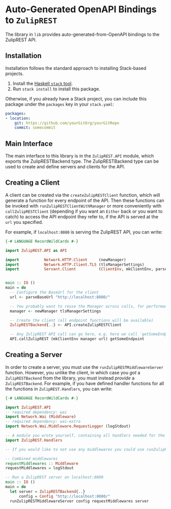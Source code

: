# Auto-Generated OpenAPI Bindings to `ZulipREST`

The library in `lib` provides auto-generated-from-OpenAPI bindings to the ZulipREST API.

## Installation

Installation follows the standard approach to installing Stack-based projects.

1. Install the [Haskell `stack` tool](http://docs.haskellstack.org/en/stable/README).
2. Run `stack install` to install this package.

Otherwise, if you already have a Stack project, you can include this package under the `packages` key in your `stack.yaml`:
```yaml
packages:
- location:
    git: https://github.com/yourGitOrg/yourGitRepo
    commit: somecommit
```

## Main Interface

The main interface to this library is in the `ZulipREST.API` module, which exports the ZulipRESTBackend type. The ZulipRESTBackend
type can be used to create and define servers and clients for the API.

## Creating a Client

A client can be created via the `createZulipRESTClient` function, which will generate a function for every endpoint of the API.
Then these functions can be invoked with `runZulipRESTClientWithManager` or more conveniently with `callZulipRESTClient`
(depending if you want an `Either` back or you want to catch) to access the API endpoint they refer to, if the API is served
at the `url` you specified.

For example, if `localhost:8080` is serving the ZulipREST API, you can write:

```haskell
{-# LANGUAGE RecordWildCards #-}

import ZulipREST.API as API

import           Network.HTTP.Client     (newManager)
import           Network.HTTP.Client.TLS (tlsManagerSettings)
import           Servant.Client          (ClientEnv, mkClientEnv, parseBaseUrl)


main :: IO ()
main = do
  -- Configure the BaseUrl for the client
  url <- parseBaseUrl "http://localhost:8080/"

  -- You probably want to reuse the Manager across calls, for performance reasons
  manager <- newManager tlsManagerSettings

  -- Create the client (all endpoint functions will be available)
  ZulipRESTBackend{..} <- API.createZulipRESTClient

  -- Any ZulipREST API call can go here, e.g. here we call `getSomeEndpoint`
  API.callZulipREST (mkClientEnv manager url) getSomeEndpoint
```

## Creating a Server

In order to create a server, you must use the `runZulipRESTMiddlewareServer` function. However, you unlike the client, in which case you *got* a `ZulipRESTBackend`
from the library, you must instead *provide* a `ZulipRESTBackend`. For example, if you have defined handler functions for all the
functions in `ZulipREST.Handlers`, you can write:

```haskell
{-# LANGUAGE RecordWildCards #-}

import ZulipREST.API
-- required dependency: wai
import Network.Wai (Middleware)
-- required dependency: wai-extra
import Network.Wai.Middleware.RequestLogger (logStdout)

-- A module you wrote yourself, containing all handlers needed for the ZulipRESTBackend type.
import ZulipREST.Handlers

-- If you would like to not use any middlewares you could use runZulipRESTServer instead

-- Combined middlewares
requestMiddlewares :: Middleware
requestMiddlewares = logStdout

-- Run a ZulipREST server on localhost:8080
main :: IO ()
main = do
  let server = ZulipRESTBackend{..}
      config = Config "http://localhost:8080/"
  runZulipRESTMiddlewareServer config requestMiddlewares server
```
